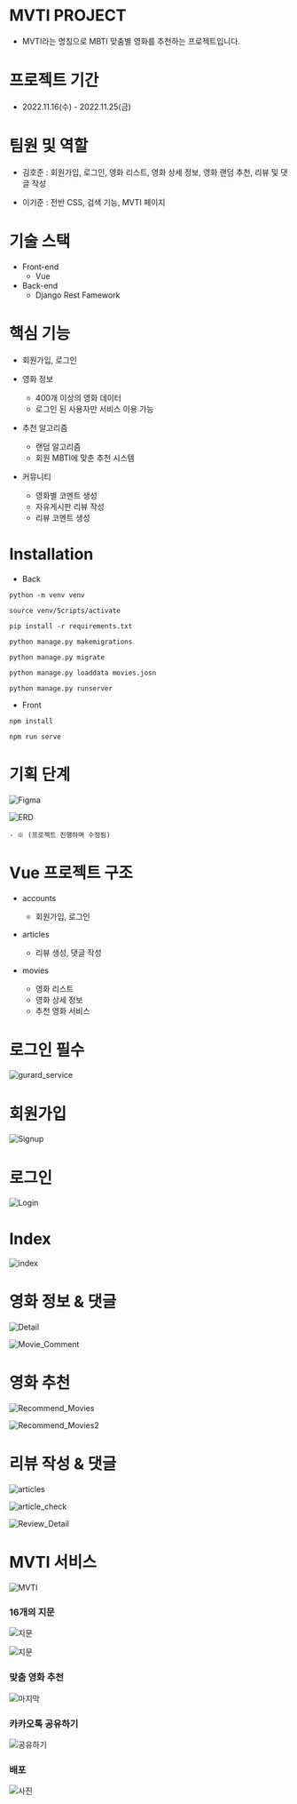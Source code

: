 # MVTI PROJECT
- MVTI라는 명칭으로 MBTI 맞춤별 영화를 추천하는 프로젝트입니다.

# 프로젝트 기간
- 2022.11.16(수) - 2022.11.25(금)

# 팀원 및 역할

- 김호준 : 회원가입, 로그인, 영화 리스트, 영화 상세 정보, 영화 랜덤 추천, 리뷰 및 댓글 작성

- 이기준 : 전반 CSS, 검색 기능, MVTI 페이지

# 기술 스택
- Front-end
    - Vue
- Back-end
    - Django Rest Famework

# 핵심 기능
- 회원가입, 로그인

- 영화 정보
    - 400개 이상의 영화 데이터
    - 로그인 된 사용자만 서비스 이용 가능

- 추천 알고리즘
    - 랜덤 알고리즘
    - 회원 MBTI에 맞춘 추천 시스템

- 커뮤니티
    - 영화별 코멘트 생성
    - 자유게시판 리뷰 작성
    - 리뷰 코멘트 생성

# Installation
- Back
```
python -m venv venv

source venv/Scripts/activate

pip install -r requirements.txt

python manage.py makemigrations

python manage.py migrate

python manage.py loaddata movies.josn

python manage.py runserver
```

- Front
```
npm install

npm run serve
```

# 기획 단계

![Figma](https://user-images.githubusercontent.com/104968672/203873438-8c70e417-c890-450b-965f-93c8513f2be5.PNG)

![ERD](https://user-images.githubusercontent.com/104968672/203873448-95d3db71-531c-45dd-a318-658ba196c73a.png)

    - ※ (프로젝트 진행하며 수정됨)

# Vue 프로젝트 구조
- accounts
    - 회원가입, 로그인

- articles
    - 리뷰 생성, 댓글 작성
- movies
    - 영화 리스트
    - 영화 상세 정보
    - 추천 영화 서비스

# 로그인 필수

![gurard_service](https://user-images.githubusercontent.com/104968672/203872729-c1d59ac4-e02c-4362-bfa7-054169b6c31c.png)

# 회원가입

![Signup](https://user-images.githubusercontent.com/104968672/203872550-6bb916de-66dd-45e2-82c5-89789b12af45.png)

# 로그인

![Login](https://user-images.githubusercontent.com/104968672/203872605-fb7f64af-b363-45f6-978e-bf8731e6824f.png)

# Index

![index](https://user-images.githubusercontent.com/104968672/203872626-41e9e66d-2ce1-4e59-a153-6ec91161e5a1.png)

# 영화 정보 & 댓글

![Detail](https://user-images.githubusercontent.com/104968672/203872645-60d7240d-6be1-4d19-a98b-027a41619a09.png)

![Movie_Comment](https://user-images.githubusercontent.com/104968672/203872686-f2062564-b678-45fc-8946-13623024ef56.png)

# 영화 추천

![Recommend_Movies](https://user-images.githubusercontent.com/104968672/203872755-6d8c2c82-0690-47cb-8d61-f451cc77dd58.png)

![Recommend_Movies2](https://user-images.githubusercontent.com/104968672/203872761-97dec19e-5855-45ea-9d5c-0ecfd56ca6b4.png)

# 리뷰 작성 & 댓글

![articles](https://user-images.githubusercontent.com/104968672/203872844-2ae2d85f-0bb3-4dbb-9f2a-572a6e31b11d.png)

![article_check](https://user-images.githubusercontent.com/104968672/203872852-7b165543-1e2a-46cf-a1dc-6eaa3dbf5cb3.png)

![Review_Detail](https://user-images.githubusercontent.com/104968672/203872864-a05a6904-ee24-4d2d-bcc9-b3f8c0b20417.png)

# MVTI 서비스

![MVTI](https://user-images.githubusercontent.com/104968672/203873151-310a48b5-ec56-4854-bd25-53d6fee688dc.png)

### 16개의 지문
![지문](https://user-images.githubusercontent.com/104968672/203873171-3bd9b889-9d0a-4a1f-a6e7-449e8ababd66.png)

![지문](https://user-images.githubusercontent.com/104968672/203873182-1f7e4598-2230-4cdc-b45f-bd538ffd4b6e.png)

### 맞춤 영화 추천

![마지막](https://user-images.githubusercontent.com/104968672/203873237-a4689fb0-599f-461b-a15b-4c6bbc9256c5.png)

### 카카오톡 공유하기

![공유하기](https://user-images.githubusercontent.com/104968672/203873259-e3635402-31ed-4b26-8024-0cb23180117b.png)

### 배포

![사진](https://user-images.githubusercontent.com/104968672/203874302-e7eaf9d6-228b-4604-8f73-0a1efd9999ca.png)
